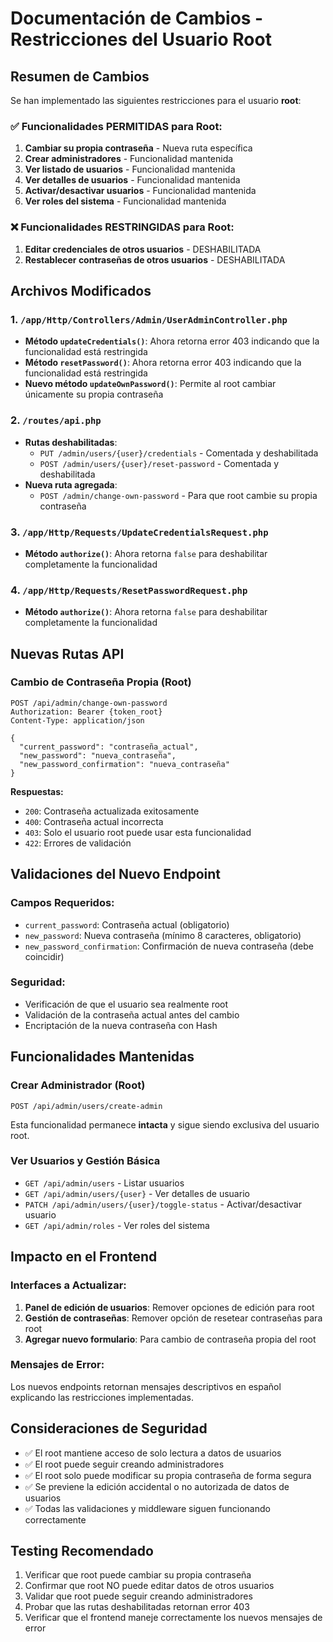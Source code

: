 # Documentación de Cambios - Restricciones del Usuario Root

## Resumen de Cambios
Se han implementado las siguientes restricciones para el usuario **root**:

### ✅ Funcionalidades PERMITIDAS para Root:
1. **Cambiar su propia contraseña** - Nueva ruta específica
2. **Crear administradores** - Funcionalidad mantenida
3. **Ver listado de usuarios** - Funcionalidad mantenida
4. **Ver detalles de usuarios** - Funcionalidad mantenida
5. **Activar/desactivar usuarios** - Funcionalidad mantenida
6. **Ver roles del sistema** - Funcionalidad mantenida

### ❌ Funcionalidades RESTRINGIDAS para Root:
1. **Editar credenciales de otros usuarios** - DESHABILITADA
2. **Restablecer contraseñas de otros usuarios** - DESHABILITADA

## Archivos Modificados

### 1. `/app/Http/Controllers/Admin/UserAdminController.php`
- **Método `updateCredentials()`**: Ahora retorna error 403 indicando que la funcionalidad está restringida
- **Método `resetPassword()`**: Ahora retorna error 403 indicando que la funcionalidad está restringida
- **Nuevo método `updateOwnPassword()`**: Permite al root cambiar únicamente su propia contraseña

### 2. `/routes/api.php`
- **Rutas deshabilitadas**:
  - `PUT /admin/users/{user}/credentials` - Comentada y deshabilitada
  - `POST /admin/users/{user}/reset-password` - Comentada y deshabilitada
- **Nueva ruta agregada**:
  - `POST /admin/change-own-password` - Para que root cambie su propia contraseña

### 3. `/app/Http/Requests/UpdateCredentialsRequest.php`
- **Método `authorize()`**: Ahora retorna `false` para deshabilitar completamente la funcionalidad

### 4. `/app/Http/Requests/ResetPasswordRequest.php`
- **Método `authorize()`**: Ahora retorna `false` para deshabilitar completamente la funcionalidad

## Nuevas Rutas API

### Cambio de Contraseña Propia (Root)
```http
POST /api/admin/change-own-password
Authorization: Bearer {token_root}
Content-Type: application/json

{
  "current_password": "contraseña_actual",
  "new_password": "nueva_contraseña",
  "new_password_confirmation": "nueva_contraseña"
}
```

**Respuestas:**
- `200`: Contraseña actualizada exitosamente
- `400`: Contraseña actual incorrecta
- `403`: Solo el usuario root puede usar esta funcionalidad
- `422`: Errores de validación

## Validaciones del Nuevo Endpoint

### Campos Requeridos:
- `current_password`: Contraseña actual (obligatorio)
- `new_password`: Nueva contraseña (mínimo 8 caracteres, obligatorio)
- `new_password_confirmation`: Confirmación de nueva contraseña (debe coincidir)

### Seguridad:
- Verificación de que el usuario sea realmente root
- Validación de la contraseña actual antes del cambio
- Encriptación de la nueva contraseña con Hash

## Funcionalidades Mantenidas

### Crear Administrador (Root)
```http
POST /api/admin/users/create-admin
```
Esta funcionalidad permanece **intacta** y sigue siendo exclusiva del usuario root.

### Ver Usuarios y Gestión Básica
- `GET /api/admin/users` - Listar usuarios
- `GET /api/admin/users/{user}` - Ver detalles de usuario
- `PATCH /api/admin/users/{user}/toggle-status` - Activar/desactivar usuario
- `GET /api/admin/roles` - Ver roles del sistema

## Impacto en el Frontend

### Interfaces a Actualizar:
1. **Panel de edición de usuarios**: Remover opciones de edición para root
2. **Gestión de contraseñas**: Remover opción de resetear contraseñas para root
3. **Agregar nuevo formulario**: Para cambio de contraseña propia del root

### Mensajes de Error:
Los nuevos endpoints retornan mensajes descriptivos en español explicando las restricciones implementadas.

## Consideraciones de Seguridad

- ✅ El root mantiene acceso de solo lectura a datos de usuarios
- ✅ El root puede seguir creando administradores
- ✅ El root solo puede modificar su propia contraseña de forma segura
- ✅ Se previene la edición accidental o no autorizada de datos de usuarios
- ✅ Todas las validaciones y middleware siguen funcionando correctamente

## Testing Recomendado

1. Verificar que root puede cambiar su propia contraseña
2. Confirmar que root NO puede editar datos de otros usuarios
3. Validar que root puede seguir creando administradores
4. Probar que las rutas deshabilitadas retornan error 403
5. Verificar que el frontend maneje correctamente los nuevos mensajes de error